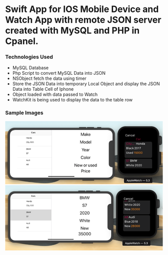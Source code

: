 # Swift App for IOS Mobile Device and Watch App with remote JSON server created with MySQL and PHP in Cpanel.
### Technologies Used
* MySQL Database 
* Php Script to convert MySQL Data into JSON
* NSObject fetch the data using timer
* Store the JSON Data into temporary Local Object and display the JSON Data into Table Cell of Iphone
* Object loaded with data passed to Watch 
* WatchKit is being used to display the data to the table row


### Sample Images
![](SampleImages/Screen%20Shot%202020-11-24%20at%201.09.33%20AM.png)
![](SampleImages/Screen%20Shot%202020-11-24%20at%201.09.45%20AM.png)
